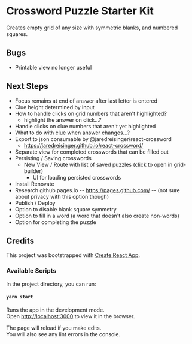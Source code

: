 # Crossword Puzzle Starter Kit

Creates empty grid of any size with symmetric blanks, and numbered squares.

## Bugs
* Printable view no longer useful


## Next Steps
* Focus remains at end of answer after last letter is entered
* Clue height determined by input
* How to handle clicks on grid numbers that aren't highlighted?
  - highlight the answer on click...?
* Handle clicks on clue numbers that aren't yet highlighted
* What to do with clue when answer changes...?
* Export to json consumable by @jaredreisinger/react-crossword
  - https://jaredreisinger.github.io/react-crossword/
* Separate view for completed crosswords that can be filled out
* Persisting / Saving crosswords
  * New View / Route with list of saved puzzles (click to open in grid-builder)
	* UI for loading persisted crosswords
* Install Renovate
* Research github.pages.io -- https://pages.github.com/ -- (not sure about privacy with this option though)
* Publish / Deploy
* Option to disable blank square symmetry
* Option to fill in a word (a word that doesn't also create non-words)
* Option for completing the puzzle


## Credits

This project was bootstrapped with [Create React App](https://github.com/facebook/create-react-app).

### Available Scripts

In the project directory, you can run:

#### `yarn start`

Runs the app in the development mode.<br>
Open [http://localhost:3000](http://localhost:3000) to view it in the browser.

The page will reload if you make edits.<br>
You will also see any lint errors in the console.

